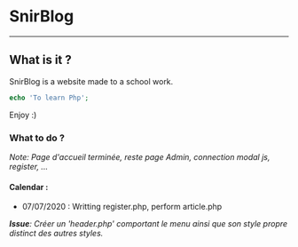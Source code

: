 # SnirBlog
---
## What is it ?
SnirBlog is a website made to a school work.
```php
echo 'To learn Php';
```
Enjoy :)
### What to do ?
*Note: Page d'accueil terminée, reste page Admin, connection modal js, register, ...*
#### Calendar :
- 07/07/2020 : Writting register.php, perform article.php

*__Issue__: Créer un 'header.php' comportant le menu ainsi que son style propre distinct des autres styles.*
